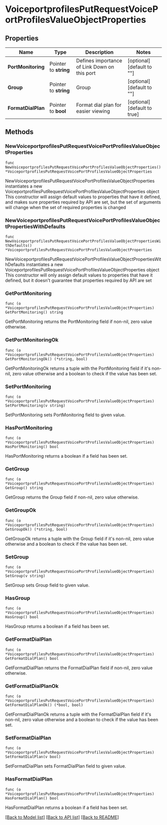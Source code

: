 # VoiceportprofilesPutRequestVoicePortProfilesValueObjectProperties

## Properties

Name | Type | Description | Notes
------------ | ------------- | ------------- | -------------
**PortMonitoring** | Pointer to **string** | Defines importance of Link Down on this port | [optional] [default to ""]
**Group** | Pointer to **string** | Group | [optional] [default to ""]
**FormatDialPlan** | Pointer to **bool** | Format dial plan for easier viewing | [optional] [default to true]

## Methods

### NewVoiceportprofilesPutRequestVoicePortProfilesValueObjectProperties

`func NewVoiceportprofilesPutRequestVoicePortProfilesValueObjectProperties() *VoiceportprofilesPutRequestVoicePortProfilesValueObjectProperties`

NewVoiceportprofilesPutRequestVoicePortProfilesValueObjectProperties instantiates a new VoiceportprofilesPutRequestVoicePortProfilesValueObjectProperties object
This constructor will assign default values to properties that have it defined,
and makes sure properties required by API are set, but the set of arguments
will change when the set of required properties is changed

### NewVoiceportprofilesPutRequestVoicePortProfilesValueObjectPropertiesWithDefaults

`func NewVoiceportprofilesPutRequestVoicePortProfilesValueObjectPropertiesWithDefaults() *VoiceportprofilesPutRequestVoicePortProfilesValueObjectProperties`

NewVoiceportprofilesPutRequestVoicePortProfilesValueObjectPropertiesWithDefaults instantiates a new VoiceportprofilesPutRequestVoicePortProfilesValueObjectProperties object
This constructor will only assign default values to properties that have it defined,
but it doesn't guarantee that properties required by API are set

### GetPortMonitoring

`func (o *VoiceportprofilesPutRequestVoicePortProfilesValueObjectProperties) GetPortMonitoring() string`

GetPortMonitoring returns the PortMonitoring field if non-nil, zero value otherwise.

### GetPortMonitoringOk

`func (o *VoiceportprofilesPutRequestVoicePortProfilesValueObjectProperties) GetPortMonitoringOk() (*string, bool)`

GetPortMonitoringOk returns a tuple with the PortMonitoring field if it's non-nil, zero value otherwise
and a boolean to check if the value has been set.

### SetPortMonitoring

`func (o *VoiceportprofilesPutRequestVoicePortProfilesValueObjectProperties) SetPortMonitoring(v string)`

SetPortMonitoring sets PortMonitoring field to given value.

### HasPortMonitoring

`func (o *VoiceportprofilesPutRequestVoicePortProfilesValueObjectProperties) HasPortMonitoring() bool`

HasPortMonitoring returns a boolean if a field has been set.

### GetGroup

`func (o *VoiceportprofilesPutRequestVoicePortProfilesValueObjectProperties) GetGroup() string`

GetGroup returns the Group field if non-nil, zero value otherwise.

### GetGroupOk

`func (o *VoiceportprofilesPutRequestVoicePortProfilesValueObjectProperties) GetGroupOk() (*string, bool)`

GetGroupOk returns a tuple with the Group field if it's non-nil, zero value otherwise
and a boolean to check if the value has been set.

### SetGroup

`func (o *VoiceportprofilesPutRequestVoicePortProfilesValueObjectProperties) SetGroup(v string)`

SetGroup sets Group field to given value.

### HasGroup

`func (o *VoiceportprofilesPutRequestVoicePortProfilesValueObjectProperties) HasGroup() bool`

HasGroup returns a boolean if a field has been set.

### GetFormatDialPlan

`func (o *VoiceportprofilesPutRequestVoicePortProfilesValueObjectProperties) GetFormatDialPlan() bool`

GetFormatDialPlan returns the FormatDialPlan field if non-nil, zero value otherwise.

### GetFormatDialPlanOk

`func (o *VoiceportprofilesPutRequestVoicePortProfilesValueObjectProperties) GetFormatDialPlanOk() (*bool, bool)`

GetFormatDialPlanOk returns a tuple with the FormatDialPlan field if it's non-nil, zero value otherwise
and a boolean to check if the value has been set.

### SetFormatDialPlan

`func (o *VoiceportprofilesPutRequestVoicePortProfilesValueObjectProperties) SetFormatDialPlan(v bool)`

SetFormatDialPlan sets FormatDialPlan field to given value.

### HasFormatDialPlan

`func (o *VoiceportprofilesPutRequestVoicePortProfilesValueObjectProperties) HasFormatDialPlan() bool`

HasFormatDialPlan returns a boolean if a field has been set.


[[Back to Model list]](../README.md#documentation-for-models) [[Back to API list]](../README.md#documentation-for-api-endpoints) [[Back to README]](../README.md)


